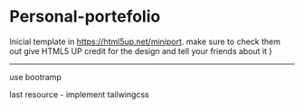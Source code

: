 # Personal-portefolio

Inicial template in https://html5up.net/miniport. make sure to check them out
give HTML5 UP credit for the design and tell your friends about it )

-----

use bootramp

last resource - implement tailwingcss
